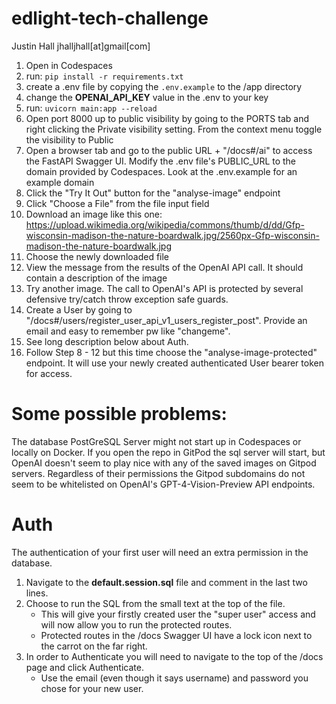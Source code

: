 # edlight-tech-challenge

Justin Hall jhalljhall[at]gmail[com]

1. Open in Codespaces
2. run: `pip install -r requirements.txt`
3. create a .env file by copying the `.env.example` to the /app directory
4. change the **OPENAI_API_KEY** value in the .env to your key
5. run: `uvicorn main:app --reload`
6. Open port 8000 up to public visibility by going to the PORTS tab and right clicking the Private visibility setting. From the context menu toggle the visibility to Public
7. Open a browser tab and go to the public URL + "/docs#/ai" to access the FastAPI Swagger UI. Modify the .env file's PUBLIC_URL to the domain provided by Codespaces. Look at the .env.example for an example domain
8. Click the "Try It Out" button for the "analyse-image" endpoint
9. Click "Choose a File" from the file input field
10. Download an image like this one: https://upload.wikimedia.org/wikipedia/commons/thumb/d/dd/Gfp-wisconsin-madison-the-nature-boardwalk.jpg/2560px-Gfp-wisconsin-madison-the-nature-boardwalk.jpg
11. Choose the newly downloaded file
12. View the message from the results of the OpenAI API call. It should contain a description of the image
13. Try another image. The call to OpenAI's API is protected by several defensive try/catch throw exception safe guards.
14. Create a User by going to "/docs#/users/register_user_api_v1_users_register_post". Provide an email and easy to remember pw like "changeme".
15. See long description below about Auth.
16. Follow Step 8 - 12 but this time choose the "analyse-image-protected" endpoint. It will use your newly created authenticated User bearer token for access.


# Some possible problems:
The database PostGreSQL Server might not start up in Codespaces or locally on Docker. If you open the repo in GitPod the sql server will start, but OpenAI doesn't seem to play nice with any of the saved images on Gitpod servers. Regardless of their permissions the Gitpod subdomains do not seem to be whitelisted on OpenAI's GPT-4-Vision-Preview API endpoints.

# Auth
The authentication of your first user will need an extra permission in the database. 
1. Navigate to the **default.session.sql** file and comment in the last two lines.
2. Choose to run the SQL from the small text at the top of the file. 
    - This will give your firstly created user the "super user" access and will now allow you to run the protected routes. 
    - Protected routes in the /docs Swagger UI have a lock icon next to the carrot on the far right. 
3. In order to Authenticate you will need to navigate to the top of the /docs page and click Authenticate. 
    - Use the email (even though it says username) and password you chose for your new user.
